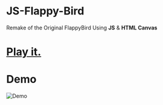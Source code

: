 # JS-Flappy-Bird
Remake of the Original FlappyBird Using **JS** &amp; **HTML Canvas** 
# [Play it.](https://ctzwhvjp/ctzwhvjp.github.io/宋詞賞析期末成果發表/index.html)
# Demo
![Demo](https://user-images.githubusercontent.com/44725090/67148880-e7dba280-f2a4-11e9-8dbf-d154842ee0cf.gif)
